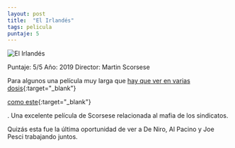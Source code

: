 ```yaml
---
layout: post
title:  "El Irlandés"
tags: pelicula
puntaje: 5
---
```




![El Irlandés](https://encrypted-tbn1.gstatic.com/images?q=tbn:ANd9GcT_eYA1pl7NWYQdTipaBuV4CkX_lW1C-6btMIJLMaoLREEkm6Ym)

Puntaje: 5/5 
Año: 2019
Director: Martin Scorsese

Para algunos una película muy larga que [hay que ver en varias dosis](https://www.lavanguardia.com/series/20210830/7689055/son-peliculas-series-desapareceran-netflix-septiembre-2021-mmn.html){:target="_blank"}

[como este](https://www.lavanguardia.com/series/20210830/7689055/son-peliculas-series-desapareceran-netflix-septiembre-2021-mmn.html){:target="_blank"}



. Una excelente película de Scorsese relacionada al mafia de los sindicatos. 

Quizás esta fue la última oportunidad de ver a De Niro, Al Pacino y Joe Pesci trabajando juntos.

